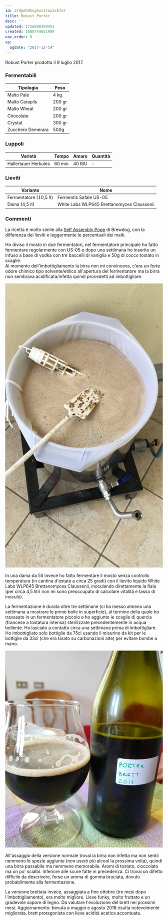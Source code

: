 ```yaml
---
id: a7dpeb95ugkxx1rou2xk7o7
title: Robust Porter
desc: ''
updated: 1726600389453
created: 1688744651989
nav_order: 6
vp:
  ogdate: "2017-12-14"
---
```

Robust Porter prodotta il 9 luglio 2017.

### Fermentabili
| Tipologia         | Peso   |
|-------------------|--------|
| Malto Pale        | 4 kg   |
| Malto Carapils    | 200 gr |
| Malto Wheat       | 200 gr |
| Chocolate         | 200 gr |
| Crystal           | 300 gr |
| Zucchero Demerara | 500g   |

### Luppoli
| Varietà              | Tempo  | Amaro   | Quantità |
|----------------------|--------|---------|----------|
| Hallertauer Herkules | 60 min | 40 IBU  | -        |

### Lieviti
| Variante               | Nome                                       |
|------------------------|--------------------------------------------|
| Fermentatore (10,5 lt) | Fermentis Safale US-05                     |
| Dama (4,5 lt)          | White Labs WLP645 Brettanomyces Claussenii |

### Commenti
La ricetta è molto simile alla [Self Assembly Pope](https://brewdogrecipes.com/recipes/self-assembly-pope) di Brewdog, con la differenza dei lieviti e leggermente le percentuali dei malti.

Ho diviso il mosto in due fermentatori, nel fermentatore principale ho fatto fermentare regolarmente con US-05 e dopo una settimana ho inserito un infuso a base di vodka con tre baccelli di vaniglia e 50g di cocco tostato in scaglie.  
Al momento dell'imbottigliamento la birra non mi convinceva, c'era un forte odore chimico tipo solvente/etilico all'apertura del fermentatore ma la birra non sembrava acidificata/infetta quindi procedetti ad imbottigliare.

![image](./assets/images/cottaRobustPorter.jpg)

In una dama da 5lt invece ho fatto fermentare il mosto senza controllo temperatura (in cantina d'estate a circa 25 gradi) con il lievito liquido White Labs WLP645 Brettanomyces Claussenii, inoculando direttamente la fiala (per circa 4,5 litri non mi sono preoccupato di calcolare vitalità e tasso di inoculo). 

La fermentazione è durata oltre tre settimane (ci ha messo almeno una settimana a mostrare le prime bolle in superficie), al termine della quale ho travasato in un fermentatore piccolo e ho aggiunto le scaglie di quercia (francese a tostatura intensa) sterilizzate precedentemente in acqua bollente. Ho lasciato a contatto circa una settimana prima di imbottigliare.  
Ho imbottigliato solo bottiglie da 75cl usando il misurino da kit per le bottiglie da 33cl (che era tarato su carbonazioni alte) per evitare bombe a mano.

![image](./assets/images/porterBrett.jpg)

All'assaggio della versione normale trovai la birra non infetta ma non sentii nemmeno le spezie aggiunte (non userò più alcool la prossima volta), quindi una birra passabile ma nemmeno memorabile. Aromi di tostato, cioccolato ma un po' scialbi. Inferiore alle scure fatte in precedenza. Ci trovai un difetto difficile da descrivere, forse un aroma di gomma bruciata, dovuto probabilmente alla fermentazione.

La versione brettata invece, assaggiata a fine ottobre (tre mesi dopo l'imbottigliamento), era molto migliore. Lieve funky, molto fruttato e un gradevole sapore di legno. Da valutare l'evoluzione del brett nei prossimi mesi.
Aggiornamento: bevuta a maggio e agosto 2018 risulta notevolmente migliorata, brett protagonista con lieve acidità acetica accentuata.


